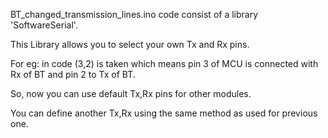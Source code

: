 BT_changed_transmission_lines.ino code consist of a library 'SoftwareSerial'.

This Library allows you to select your own Tx and Rx pins.

For eg: in code (3,2) is taken which means pin 3 of MCU is connected with Rx of BT and pin 2 to Tx of BT.

So, now you can use default Tx,Rx pins for other modules.

You can define another Tx,Rx using the same method as used for previous one.